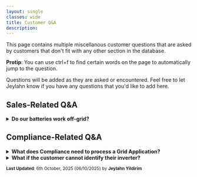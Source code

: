 ```yaml
---
layout: single
classes: wide
title: Customer Q&A
description: 
---
```


This page contains multiple miscellanous customer questions that are asked by customers that don't fit with any other section in the database.

**Protip**: You can use ctrl+f to find certain words on the page to automatically jump to the question.

Questions will be added as they are asked or encountered. Feel free to let Jeylahn know if you have any questions that you'd like to add here.

## Sales-Related Q&A

<details>
    <summary><b>Do our batteries work off-grid?</b></summary>
    <p>
        <b>No.</b> The customer does not qualify for the rebates if their battery is for an off-grid system. We also do not have the installers currently to install off-grid systems.
    </p>
</details>

## Compliance-Related Q&A

<details>
    <summary><b>What does Compliance need to process a Grid Application?</b></summary>
    <p>
        Compliance needs all of the following.
        <ul>
            <li>A <b>clear, full-shot</b> photo of the customer's meterbox internals. Has to be the whole meterbox.</li>
            <ul>
               <li>If the customer does not have a switchboard in their meterbox, we need a clear photo of their entire switchboard.</li>    
            </ul>
            <li>The customer's <b>full</b> electricity bill. All pages are needed.</li>
            <li>The customer's Inverter Compliance Sticker. This is located on the sides of the inverter (or under the inverter if it is a Fronius). It must clearly state the Brand and Model Number of the inverter.</li>
    </ul>
    </p>
</details>

<details>
    <summary><b>What if the customer cannot identify their inverter?</b></summary>
    <p>
        If the customer has ever had solar. Compliance needs to know their Inverter Brand and Model Number to submit the grid application. This is no exception. If the customer is unaware of their brand and model number, we need them to contact their previous installers and get a copy of their invoice to send to us.
    </p>
    <p>
        Compliance knows that the customer has had an inverter based on their electricity bill, and their "Main Inverter Supply Switch"/"Main Solar Supply Switch". If their meterbox contains those switches, Compliance needs their inverter brand and model number.
    </p>
</details>



<sup>**Last Updated**: 6th October, 2025 (06/10/2025) by **Jeylahn Yildirim**</sup>
